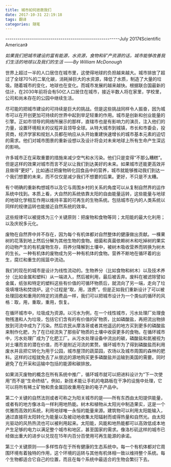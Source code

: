 ```yaml
---
title: 城市如何拯救我们
date: 2017-10-31 22:19:18
tags: 翻译
categories: 随笔
---
```


--------------------------------------------------------July 2017《Scientific American》

*如果我们把城市建设的富有能源，水资源，食物和矿产资源的话，城市能够改善我们生活的地球以及我们的生活*
*——By William McDonough*

世界上超过一半的人口居住在城市里，这使得地球的负担越来越大。城市排放了超过了全球70%的二氧化碳，消耗掉巨大的水资源，降低了水质，制造了大量的垃圾。随着城市的变化，地球也在变化。而城市发展的越来越快。根据联合国最新的估计，在2030年前将会有50亿人口居住在城市，接近半数人将在家里，学校里，公司和尚未存在的公园中继续生活。

尽可能的把城市建设的可持续是巨大的挑战。但是这些挑战同样令人振奋，因为城市可以在开创更加可持续的世界中起到举足轻重的作用。城市是创新和创业能量的引擎。正如市领导的网络所展示的那样，直辖市也是有影响力的演员，注入他们的力量，设置环境相关的议程并且领导全球。从特大城市到城镇，市长和市委会，投资商，经济学家和规划人员都在响应从头开始重建快速增长的城市基本元素的迫切的需求。他们对城市图景的重新设想以及设计将会对未来地球上所有生命产生深远的影响。

许多城市正在采取重要的措施来减少空气和水污染。他们只是变得“不那么糟糕”。但是这样的效果对城市而言不足以让我们到达美好的未来。如果城市还能更高效并且做得“更好”，比如通过把废物转化回食品中的营养，城市就能够推动我们到达一个我们想要的未来，而不仅仅是减少我们不想要的后果。更好，不只是不太糟。

有个明确的重新构想城市以及它与周围乡村的关系的角度可以从复制自然界的运作系统中找到。本质上看，大自然的系统依靠太阳的自由能量运转，这些能量与地球的地球化学相互作用以维持丰富的可再生的生物系统。包括城市在内的人类系统以同样的规律运转也能接近自然系统的效率。

这些规律可以被提炼为三个关键原则：把废物和食物等同；太阳能的最大化利用；以及庆祝多元化。

废物在自然界中并不存在，因为每个有机体都对自然整体的健康做出贡献。一棵果树的花落到地上然后分解为其他生物的食物。细菌和真菌依赖树木和吃掉树的果实的动物产生的有机废物生存，将养分降解到土壤中，被树木吸收营养而转换为树木的生长。一种有机体的废物成为另一种有机体的食物。营养不断地在循环着的出生，腐烂和重生的摇篮中流动。

我们的现在的城市是设计为线性流动的。生物养分（比如食物和树木）以及技术养分（比如金属和塑料）从一端进入，然后被利用，最后被丢弃。废料在被滤除譬如金属，纸张和特定的塑料这些有价值的可循环物质后，就流向了另一端，走向了垃圾填埋场和焚烧炉。这个过程是“取，用，浪费”。但是正如我们重新设计了可以被处理回收和重用的特定的消费品一样，我们可以把城市设计为一个类似的循环的风格：取，用，重取，重用，恢复。

在循环城市中，垃圾成为资源。以污水为例，在一个线性城市，污水处理厂处理食物残渣和人为垃圾，包括它们含有的有价值的矿物质，比如磷酸盐，再把流出物排放到河流中成为了污染。然后农民从摩洛哥或者其他遥远的地方买到更多的磷酸盐来制作化肥，为了在已经流失了那些矿物质的土壤中收获更多的食物。在循环城市中，污水处理厂成为了化肥工厂。从污水处理设备中流出的碳，磷酸盐和氮被视为对土壤而言的潜在价值，而不是附近河流的累赘。循环城市为了得到磷酸盐而利用废水并且把它转化为用于公园，城市屋顶的蔬菜园，农场以及城市周围的森林的肥料。这样的过程就免去了从很远的源地购买更多磷酸盐并运输到美国的需要。同时避免了在开采和运输中包括的能源和碳排放。

如果消灭废物的概念在所有系统中推广，循环城市就可以把进料设计为“下一次使用”而不是“生命终结”。例如，新技术能让手机的电路板在干净的设施中处理，它可以将所有稀土矿物和贵金属回收重用在新的电子产品中。

第二个关键的自然法则或者可称之为阳关城市的是——所有东西由太阳提供能量，或者有的地方像冰岛一样利用地热能。树木和植物从太阳光中制造果实，这是一个优雅而高效的系统，利用地球唯一永恒的能量来源。建筑物可以利用太阳能输入，通过直接将太阳转化为能量以及被动地收集太阳辐射而或得热量和自然光。由太阳光驱动的风热热流也可以被利用起来。太阳能，风能和地热能都可以高效低成本地产生足够的电力以满足整个城市和地区，甚至国家的需求。像洛杉矶这样的城市已经做出重大的进步以兑现在15年内百分百使用可再生能源的承诺。

第三个关键原则——多样性存在于所有健康的生态系统中。每一个有机体都对它周围环境有着独特的作用，这个环境的运转与其他有机体相一致以维持整个系统。每个生物都适合它自己的位置，而且在每个系统中最适合的生物会繁衍下去。


